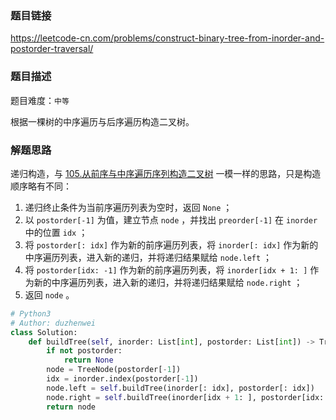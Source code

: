 ### 题目链接
https://leetcode-cn.com/problems/construct-binary-tree-from-inorder-and-postorder-traversal/

### 题目描述
题目难度：```中等```

根据一棵树的中序遍历与后序遍历构造二叉树。

### 解题思路
递归构造，与 [105.从前序与中序遍历序列构造二叉树](105.从前序与中序遍历序列构造二叉树.md) 一模一样的思路，只是构造顺序略有不同：

1. 递归终止条件为当前序遍历列表为空时，返回 ```None``` ；
2. 以 ```postorder[-1]``` 为值，建立节点 ```node``` ，并找出 ```preorder[-1]``` 在 ```inorder``` 中的位置 ```idx``` ；
3. 将 ```postorder[: idx]``` 作为新的前序遍历列表，将 ```inorder[: idx]``` 作为新的中序遍历列表，进入新的递归，并将递归结果赋给 ```node.left``` ；
4. 将 ```postorder[idx: -1]``` 作为新的前序遍历列表，将 ```inorder[idx + 1: ]``` 作为新的中序遍历列表，进入新的递归，并将递归结果赋给 ```node.right``` ；
5. 返回 ```node``` 。

```python
# Python3
# Author: duzhenwei
class Solution:
    def buildTree(self, inorder: List[int], postorder: List[int]) -> TreeNode:
        if not postorder:
            return None
        node = TreeNode(postorder[-1])
        idx = inorder.index(postorder[-1])
        node.left = self.buildTree(inorder[: idx], postorder[: idx])
        node.right = self.buildTree(inorder[idx + 1: ], postorder[idx: -1])
        return node
```